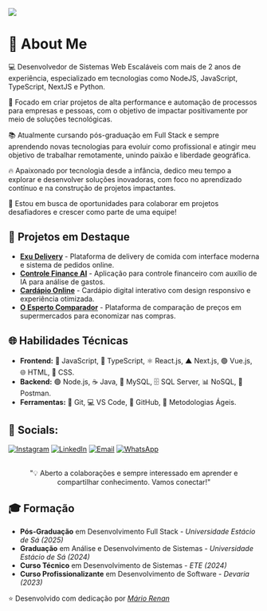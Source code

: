 [![](https://visitcount.itsvg.in/api?id=mariorenanofc&icon=0&color=8)](https://visitcount.itsvg.in)

# 👋 About Me

💻 Desenvolvedor de Sistemas Web Escaláveis com mais de 2 anos de experiência, especializado em tecnologias como NodeJS, JavaScript, TypeScript, NextJS e Python.

🎯 Focado em criar projetos de alta performance e automação de processos para empresas e pessoas, com o objetivo de impactar positivamente por meio de soluções tecnológicas.

📚 Atualmente cursando pós-graduação em Full Stack e sempre aprendendo novas tecnologias para evoluir como profissional e atingir meu objetivo de trabalhar remotamente, unindo paixão e liberdade geográfica.

🔥 Apaixonado por tecnologia desde a infância, dedico meu tempo a explorar e desenvolver soluções inovadoras, com foco no aprendizado contínuo e na construção de projetos impactantes.

🌟 Estou em busca de oportunidades para colaborar em projetos desafiadores e crescer como parte de uma equipe!

## 🚀 Projetos em Destaque  

- [**Exu Delivery**](https://exudelivery.vercel.app/) - Plataforma de delivery de comida com interface moderna e sistema de pedidos online.
- [**Controle Finance AI**](https://controle-finance-ai.vercel.app/login) - Aplicação para controle financeiro com auxílio de IA para análise de gastos.
- [**Cardápio Online**](https://mariorenanofc.github.io/cardapio-online/index.html) - Cardápio digital interativo com design responsivo e experiência otimizada.
- [**O Esperto Comparador**](https://preview--o-esperto-comparador.lovable.app/) - Plataforma de comparação de preços em supermercados para economizar nas compras.

## 🌐 Habilidades Técnicas

- **Frontend:** 📜 JavaScript, 🔷 TypeScript, ⚛️ React.js, ▲ Next.js, 🟢 Vue.js, 🌐 HTML, 🎨 CSS.
- **Backend:** 🟢 Node.js, ☕ Java, 🐬 MySQL, 🗄️ SQL Server, 📊 NoSQL, 🚀 Postman.
- **Ferramentas:** 📝 Git, 💻 VS Code, 🐙 GitHub, 🔄 Metodologias Ágeis.

## 🔗 Socials:

[![Instagram](https://img.shields.io/badge/Instagram-%23E4405F.svg?logo=Instagram&logoColor=white)](https://instagram.com/mariorenandev/)
[![LinkedIn](https://img.shields.io/badge/LinkedIn-%230077B5.svg?logo=linkedin&logoColor=white)](https://linkedin.com/in/mariorenandev/)
[![Email](https://img.shields.io/badge/Email-MARIOVENDASONLINE10K@GMAIL.COM-D14836.svg)](mailto:MARIOVENDASONLINE10K@GMAIL.COM)
[![WhatsApp](https://img.shields.io/badge/Telefone-(87)%2099906--1405-25D366.svg)](https://wa.me/5587999061405?text=Olá,%20vim%20do%20seu%20portfólio!)

<div align="center">
    <br/>
    "💡 Aberto a colaborações e sempre interessado em aprender e compartilhar conhecimento. Vamos conectar!"
    <br/>
</div>

## 🎓 Formação

- **Pós-Graduação** em Desenvolvimento Full Stack - *Universidade Estácio de Sá (2025)*
- **Graduação** em Análise e Desenvolvimento de Sistemas - *Universidade Estácio de Sá (2024)*
- **Curso Técnico** em Desenvolvimento de Sistemas - *ETE (2024)*
- **Curso Profissionalizante** em Desenvolvimento de Software - *Devaria (2023)*

⭐ Desenvolvido com dedicação por [*Mário Renan*](https://www.mariorenanofc.com.br/)
